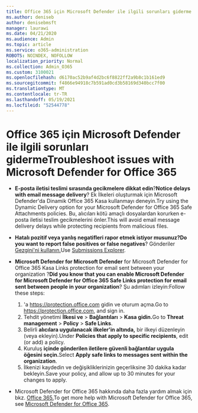 ```yaml
---
title: Office 365 için Microsoft Defender ile ilgili sorunları giderme
ms.author: deniseb
author: denisebmsft
manager: laurawi
ms.date: 04/21/2020
ms.audience: Admin
ms.topic: article
ms.service: o365-administration
ROBOTS: NOINDEX, NOFOLLOW
localization_priority: Normal
ms.collection: Admin_O365
ms.custom: 3100021
ms.openlocfilehash: d6170ac52b9af4d2bc6f8822ff2a9b8c1b161ed9
ms.sourcegitcommit: f4866e94918c7b591ad0cd3b58169d340bcc7f00
ms.translationtype: MT
ms.contentlocale: tr-TR
ms.lasthandoff: 05/19/2021
ms.locfileid: "52544778"
---
```

# <a name="troubleshoot-issues-with-microsoft-defender-for-office-365"></a><span data-ttu-id="ed7ba-102">Office 365 için Microsoft Defender ile ilgili sorunları giderme</span><span class="sxs-lookup"><span data-stu-id="ed7ba-102">Troubleshoot issues with Microsoft Defender for Office 365</span></span>

- <span data-ttu-id="ed7ba-103">**E-posta iletisi teslimi sırasında gecikmelere dikkat edin**?</span><span class="sxs-lookup"><span data-stu-id="ed7ba-103">**Notice delays with email message delivery**?</span></span> <span data-ttu-id="ed7ba-104">Ek İlkeleri oluşturmak için Microsoft Defender'da Dinamik Office 365 Kasa kullanmayı deneyin.</span><span class="sxs-lookup"><span data-stu-id="ed7ba-104">Try using the Dynamic Delivery option for your Microsoft Defender for Office 365 Safe Attachments policies.</span></span> <span data-ttu-id="ed7ba-105">Bu, alıcıları kötü amaçlı dosyalardan korurken e-posta iletisi teslim gecikmelerini önler.</span><span class="sxs-lookup"><span data-stu-id="ed7ba-105">This will avoid email message delivery delays while protecting recipients from malicious files.</span></span>
- <span data-ttu-id="ed7ba-106">**Hatalı pozitif veya yanlış negatifleri rapor etmek istiyor musunuz?**</span><span class="sxs-lookup"><span data-stu-id="ed7ba-106">**Do you want to report false positives or false negatives**?</span></span> <span data-ttu-id="ed7ba-107">Gönderiler [Gezgini'ni kullanın.](https://protection.office.com/reportsubmission)</span><span class="sxs-lookup"><span data-stu-id="ed7ba-107">Use [Submissions Explorer](https://protection.office.com/reportsubmission).</span></span>
- <span data-ttu-id="ed7ba-108">**Microsoft Defender for Microsoft Defender** for Microsoft Defender for Office 365 Kasa Links protection for email sent between your organization ?</span><span class="sxs-lookup"><span data-stu-id="ed7ba-108">**Did you know that you can enable Microsoft Defender for Microsoft Defender for Office 365 Safe Links protection for email sent between people in your organization**?</span></span> <span data-ttu-id="ed7ba-109">Şu adımları izleyin:</span><span class="sxs-lookup"><span data-stu-id="ed7ba-109">Follow these steps:</span></span>
    1. <span data-ttu-id="ed7ba-110">'a https://protection.office.com gidin ve oturum açma.</span><span class="sxs-lookup"><span data-stu-id="ed7ba-110">Go to https://protection.office.com, and sign in.</span></span>
    2. <span data-ttu-id="ed7ba-111">Tehdit yönetimi **İlkesi ve**  >  **Bağlantıları**  >  **Kasa gidin.**</span><span class="sxs-lookup"><span data-stu-id="ed7ba-111">Go to **Threat management** > **Policy** > **Safe Links**.</span></span>
    3. <span data-ttu-id="ed7ba-112">Belirli **alıcılara uygulanacak ilkeler'in altında,** bir ilkeyi düzenleyin (veya ekleyin).</span><span class="sxs-lookup"><span data-stu-id="ed7ba-112">Under **Policies that apply to specific recipients**, edit (or add) a policy.</span></span>
    4. <span data-ttu-id="ed7ba-113">Kuruluş **içinde gönderilen iletilere güvenli bağlantılar uygula öğesini seçin.**</span><span class="sxs-lookup"><span data-stu-id="ed7ba-113">Select **Apply safe links to messages sent within the organization**.</span></span>
    5. <span data-ttu-id="ed7ba-114">İlkenizi kaydedin ve değişikliklerinizin geçerliksine 30 dakika kadar bekleyin.</span><span class="sxs-lookup"><span data-stu-id="ed7ba-114">Save your policy, and allow up to 30 minutes for your changes to apply.</span></span>

- <span data-ttu-id="ed7ba-115">Microsoft Defender for Office 365 hakkında daha fazla yardım almak için bkz. [Office 365.](/microsoft-365/security/office-365-security/office-365-atp)</span><span class="sxs-lookup"><span data-stu-id="ed7ba-115">To get more help with Microsoft Defender for Office 365, see [Microsoft Defender for Office 365](/microsoft-365/security/office-365-security/office-365-atp).</span></span>